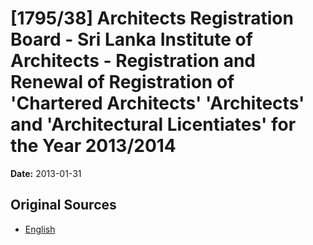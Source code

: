 # [1795/38] Architects Registration Board - Sri Lanka Institute of Architects - Registration and Renewal of Registration of 'Chartered Architects' 'Architects' and 'Architectural Licentiates' for the Year 2013/2014

**Date:** 2013-01-31

## Original Sources

- [English](https://documents.gov.lk/view/extra-gazettes/2013/1/1795-38_E.pdf)
